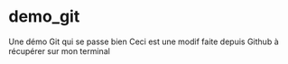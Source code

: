 # demo_git
Une démo Git qui se passe bien 
Ceci est une modif faite depuis Github à récupérer sur mon terminal
